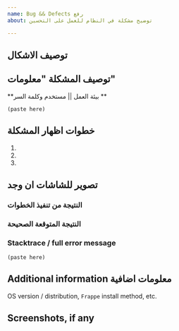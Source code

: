 ```yaml
---
name: Bug && Defects رفع
about: توضيح مشكلة في النظام للعمل على التحسين 

---
```


## توصيف الاشكال

## توصيف المشكلة "معلومات"


**بيئة العمل || مستخدم وكلمة السر **


```
(paste here)
```

## خطوات اظهار المشكلة 

1.
2.
3.

## تصوير للشاشات ان وجد



### النتيجة من تنفيذ الخطوات 

### النتيجة المتوقعة الصحيحة

### Stacktrace / full error message

```
(paste here)
```

## Additional information معلومات اضافية

OS version / distribution, `Frappe` install method, etc.

## Screenshots, if any
